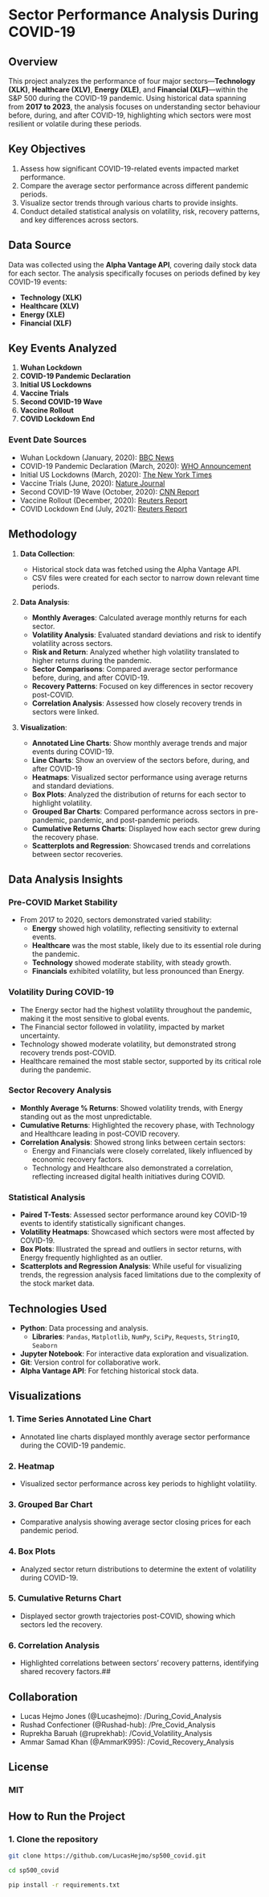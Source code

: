# **Sector Performance Analysis During COVID-19**

## **Overview**
This project analyzes the performance of four major sectors—**Technology (XLK)**, **Healthcare (XLV)**, **Energy (XLE)**, and **Financial (XLF)**—within the S&P 500 during the COVID-19 pandemic. Using historical data spanning from **2017 to 2023**, the analysis focuses on understanding sector behaviour before, during, and after COVID-19, highlighting which sectors were most resilient or volatile during these periods.

## **Key Objectives**
1. Assess how significant COVID-19-related events impacted market performance.
2. Compare the average sector performance across different pandemic periods.
3. Visualize sector trends through various charts to provide insights.
4. Conduct detailed statistical analysis on volatility, risk, recovery patterns, and key differences across sectors.

## **Data Source**
Data was collected using the **Alpha Vantage API**, covering daily stock data for each sector. The analysis specifically focuses on periods defined by key COVID-19 events:
- **Technology (XLK)**
- **Healthcare (XLV)**
- **Energy (XLE)**
- **Financial (XLF)**

## **Key Events Analyzed**
1. **Wuhan Lockdown**
2. **COVID-19 Pandemic Declaration**
3. **Initial US Lockdowns**
4. **Vaccine Trials**
5. **Second COVID-19 Wave**
6. **Vaccine Rollout**
7. **COVID Lockdown End**

### **Event Date Sources**
- Wuhan Lockdown (January, 2020): [BBC News](https://www.bbc.com/news/world-asia-china-51217455)
- COVID-19 Pandemic Declaration (March, 2020): [WHO Announcement](https://www.who.int/)
- Initial US Lockdowns (March, 2020): [The New York Times](https://www.nytimes.com/)
- Vaccine Trials (June, 2020): [Nature Journal](https://www.nature.com/)
- Second COVID-19 Wave (October, 2020): [CNN Report](https://www.cnn.com/)
- Vaccine Rollout (December, 2020): [Reuters Report](https://www.reuters.com/)
- COVID Lockdown End (July, 2021): [Reuters Report](https://www.reuters.com/)

## **Methodology**
1. **Data Collection**:
   - Historical stock data was fetched using the Alpha Vantage API.
   - CSV files were created for each sector to narrow down relevant time periods.
   
2. **Data Analysis**:
   - **Monthly Averages**: Calculated average monthly returns for each sector.
   - **Volatility Analysis**: Evaluated standard deviations and risk to identify volatility across sectors.
   - **Risk and Return**: Analyzed whether high volatility translated to higher returns during the pandemic.
   - **Sector Comparisons**: Compared average sector performance before, during, and after COVID-19.
   - **Recovery Patterns**: Focused on key differences in sector recovery post-COVID.
   - **Correlation Analysis**: Assessed how closely recovery trends in sectors were linked.
   
3. **Visualization**:
   - **Annotated Line Charts**: Show monthly average trends and major events during COVID-19.
   - **Line Charts**: Show an overview of the sectors before, during, and after COVID-19
   - **Heatmaps**: Visualized sector performance using average returns and standard deviations.
   - **Box Plots**: Analyzed the distribution of returns for each sector to highlight volatility.
   - **Grouped Bar Charts**: Compared performance across sectors in pre-pandemic, pandemic, and post-pandemic periods.
   - **Cumulative Returns Charts**: Displayed how each sector grew during the recovery phase.
   - **Scatterplots and Regression**: Showcased trends and correlations between sector recoveries.

## **Data Analysis Insights**
### **Pre-COVID Market Stability**
- From 2017 to 2020, sectors demonstrated varied stability:
  - **Energy** showed high volatility, reflecting sensitivity to external events.
  - **Healthcare** was the most stable, likely due to its essential role during the pandemic.
  - **Technology** showed moderate stability, with steady growth.
  - **Financials** exhibited volatility, but less pronounced than Energy.

### **Volatility During COVID-19**
- The Energy sector had the highest volatility throughout the pandemic, making it the most sensitive to global events.
- The Financial sector followed in volatility, impacted by market uncertainty.
- Technology showed moderate volatility, but demonstrated strong recovery trends post-COVID.
- Healthcare remained the most stable sector, supported by its critical role during the pandemic.

### **Sector Recovery Analysis**
- **Monthly Average % Returns**: Showed volatility trends, with Energy standing out as the most unpredictable.
- **Cumulative Returns**: Highlighted the recovery phase, with Technology and Healthcare leading in post-COVID recovery.
- **Correlation Analysis**: Showed strong links between certain sectors:
  - Energy and Financials were closely correlated, likely influenced by economic recovery factors.
  - Technology and Healthcare also demonstrated a correlation, reflecting increased digital health initiatives during COVID.

### **Statistical Analysis**
- **Paired T-Tests**: Assessed sector performance around key COVID-19 events to identify statistically significant changes.
- **Volatility Heatmaps**: Showcased which sectors were most affected by COVID-19.
- **Box Plots**: Illustrated the spread and outliers in sector returns, with Energy frequently highlighted as an outlier.
- **Scatterplots and Regression Analysis**: While useful for visualizing trends, the regression analysis faced limitations due to the complexity of the stock market data.

## **Technologies Used**
- **Python**: Data processing and analysis.
  - **Libraries**: `Pandas`, `Matplotlib`, `NumPy`, `SciPy`, `Requests`, `StringIO`, `Seaborn`
- **Jupyter Notebook**: For interactive data exploration and visualization.
- **Git**: Version control for collaborative work.
- **Alpha Vantage API**: For fetching historical stock data.

## **Visualizations**
### 1. **Time Series Annotated Line Chart**
   - Annotated line charts displayed monthly average sector performance during the COVID-19 pandemic.
### 2. **Heatmap**
   - Visualized sector performance across key periods to highlight volatility.
### 3. **Grouped Bar Chart**
   - Comparative analysis showing average sector closing prices for each pandemic period.
### 4. **Box Plots**
   - Analyzed sector return distributions to determine the extent of volatility during COVID-19.
### 5. **Cumulative Returns Chart**
   - Displayed sector growth trajectories post-COVID, showing which sectors led the recovery.
### 6. **Correlation Analysis**
   - Highlighted correlations between sectors’ recovery patterns, identifying shared recovery factors.##


## Collaboration

- Lucas Hejmo Jones  (@Lucashejmo):   /During_Covid_Analysis
- Rushad Confectioner  (@Rushad-hub):   /Pre_Covid_Analysis
- Ruprekha Baruah  (@ruprekhab):   /Covid_Volatility_Analysis
- Ammar Samad Khan  (@AmmarK995):   /Covid_Recovery_Analysis



## **License**
### **MIT**

## **How to Run the Project**
### **1. Clone the repository**
   ```bash
   git clone https://github.com/LucasHejmo/sp500_covid.git

   cd sp500_covid

   pip install -r requirements.txt

